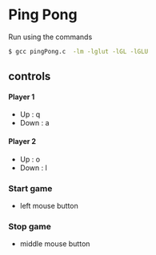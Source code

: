 # Ping Pong

Run using the commands

```bash
$ gcc pingPong.c  -lm -lglut -lGL -lGLU
```

## controls

#### Player 1
- Up : q
- Down : a

#### Player 2
- Up : o
- Down : l

### Start game
- left mouse button

### Stop game
- middle mouse button
